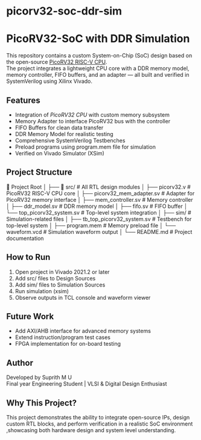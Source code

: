 # picorv32-soc-ddr-sim


# PicoRV32-SoC with DDR Simulation

This repository contains a custom System-on-Chip (SoC) design based on the open-source [PicoRV32 RISC-V CPU](https://github.com/cliffordwolf/picorv32).  
The project integrates a lightweight CPU core with a DDR memory model, memory controller, FIFO buffers, and an adapter — all built and verified in SystemVerilog using Xilinx Vivado.

## Features

* Integration of *PicoRV32 CPU* with custom memory subsystem  
* Memory Adapter to interface PicoRV32 bus with the controller  
* FIFO Buffers for clean data transfer  
* DDR Memory Model for realistic testing  
* Comprehensive SystemVerilog Testbenches
* Preload programs using program.mem file for simulation
* Verified on Vivado Simulator (XSim)  


##  Project Structure
📂 Project Root
│
├── 📁 src/                     # All RTL design modules
│   ├── picorv32.v              # PicoRV32 RISC-V CPU core
│   ├── picorv32_mem_adapter.sv # Adapter for PicoRV32 memory interface
│   ├── mem_controller.sv       # Memory controller
│   ├── ddr_model.sv            # DDR memory model
│   ├── fifo.sv                 # FIFO buffer
│   └── top_picorv32_system.sv  # Top-level system integration
│
├──  sim/                     # Simulation-related files
│   ├── tb_top_picorv32_system.sv # Testbench for top-level system
│   ├── program.mem             # Memory preload file
│   └── waveform.vcd            # Simulation waveform output
│
└──  README.md                # Project documentation

## How to Run
1. Open project in Vivado 2021.2 or later  
2. Add src/ files to Design Sources  
3. Add sim/ files to Simulation Sources  
4. Run simulation (xsim)  
5. Observe outputs in TCL console and waveform viewer  



##  Future Work

- Add AXI/AHB interface for advanced memory systems  
- Extend instruction/program test cases  
- FPGA implementation for on-board testing  


##  Author

Developed by Suprith M U  
Final year Engineering Student | VLSI & Digital Design Enthusiast  



##  Why This Project?
This project demonstrates the ability to integrate open-source IPs, design custom RTL blocks, and perform verification in a realistic SoC environment ,showcasing both hardware design and system level understanding.

